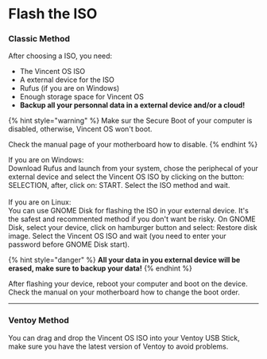 # Flash the ISO

### Classic Method

After choosing a ISO, you need:

* The Vincent OS ISO
* A external device for the ISO
* Rufus (if you are on Windows)
* Enough storage space for Vincent OS
* **Backup all your personnal data in a external device and/or a cloud!**

{% hint style="warning" %}
Make sur the Secure Boot of your computer is disabled, otherwise, Vincent OS won't boot.

Check the manual page of your motherboard how to disable.
{% endhint %}

If you are on Windows:\
Download Rufus and launch from your system, chose the periphecal of your external device and select the Vincent OS ISO by clicking on the button: SELECTION, after, click on: START. Select the ISO method and wait.\
\
If you are on Linux:\
You can use GNOME Disk for flashing the ISO in your external device. It's the safest and recommented method if you don't want be risky. On GNOME Disk, select your device, click on hamburger button and select: Restore disk image. Select the Vincent OS ISO and wait (you need to enter your password before GNOME Disk start).

{% hint style="danger" %}
**All your data in you external device will be erased, make sure to backup your data!**
{% endhint %}

After flashing your device, reboot your computer and boot on the device. Check the manual on your motherboard how to change the boot order.

***

### Ventoy Method

You can drag and drop the Vincent OS ISO into your Ventoy USB Stick, make sure you have the latest version of Ventoy to avoid problems.
